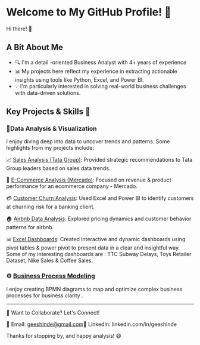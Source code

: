 # Welcome to My GitHub Profile! 🚀
Hi there! 👋 
## A Bit About Me
- 🔍 I'm a detail -oriented Business Analyst with 4+ years of experience
- 📊 My projects here reflect my experience in extracting actionable insights using tools like Python, Excel, and Power BI.
- 💡 I'm particularly interested in solving real-world business challenges with data-driven solutions.

## Key Projects & Skills 💼

### 📑Data Analysis & Visualization

I enjoy diving deep into data to uncover trends and patterns. Some highlights from my projects include:

📈 [Sales Analysis (Tata Group)](https://github.com/gtshinde/Tata_Group_Simulation_Project): Provided strategic recommendations to Tata Group leaders based on sales data trends.

🛒 [E-Commerce Analysis (Mercado)](https://github.com/gtshinde/ecommerce_analysis_mercado): Focused on revenue & product performance for an ecommerce company - Mercado.

💳 [Customer Churn Analysis](https://github.com/gtshinde/bank_customer_churn_analysis): Used Excel and Power BI to identify customers at churning risk  for a banking client.

🏠 [Airbnb Data Analysis](https://github.com/gtshinde/airbnb_python_analysis): Explored pricing dynamics and customer behavior patterns for airbnb.

📊 [Excel Dashboards](https://github.com/gtshinde/My_Excel_Dashboards): Created interactive and dynamic dashboards using pivot tables & power pivot to present data in a clear and insightful way. Some of my interesting dashboards are : TTC Subway Delays, Toys Retailer Dataset, Nike Sales & Coffee Sales.

### ⚙️ [Business Process Modeling](https://github.com/gtshinde/BPMN_Diagrams)

I enjoy creating BPMN diagrams to map and optimize complex business processes for business clarity .

---
💬 Want to Collaborate? Let's Connect!

📧 Email: geeshinde@gmail.com🔗 LinkedIn: linkedin.com/in/geeshinde

Thanks for stopping by, and happy analysis! 😄


